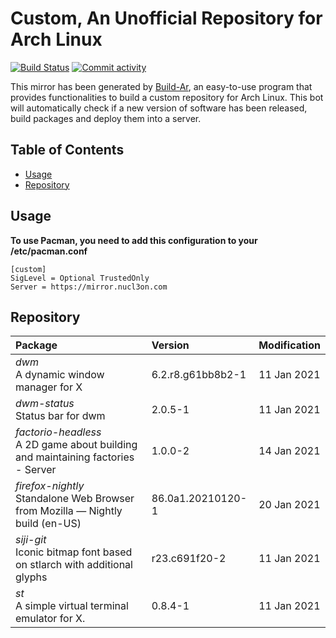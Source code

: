 # Custom, An Unofficial Repository for Arch Linux
[<img src="https://img.shields.io/travis/57r4n63r/archlinux-repository/master.svg?style=flat-square" alt="Build Status">](https://travis-ci.org/57r4n63r/archlinux-repository)
[<img src="https://img.shields.io/github/commit-activity/m/57r4n63r/archlinux-repository.svg?style=flat-square" alt="Commit activity">](https://github.com/57r4n63r/archlinux-repository/commits/master)

This mirror has been generated by [Build-Ar](https://github.com/unix-development/build-ar), an easy-to-use program that provides functionalities to build a custom repository for Arch Linux. This bot will automatically check if a new version of software has been released, build packages and deploy them into a server.

## Table of Contents
- [Usage](#usage)
- [Repository](#repository)

## Usage
**To use Pacman, you need to add this configuration to your /etc/pacman.conf**

```
[custom]
SigLevel = Optional TrustedOnly
Server = https://mirror.nucl3on.com
```
## Repository
Package	|  Version	|  Modification
:--- | :--- | :---
*dwm*<br>A dynamic window manager for X | 6.2.r8.g61bb8b2-1 | 11 Jan 2021
*dwm-status*<br>Status bar for dwm | 2.0.5-1 | 11 Jan 2021
*factorio-headless*<br>A 2D game about building and maintaining factories - Server | 1.0.0-2 | 14 Jan 2021
*firefox-nightly*<br>Standalone Web Browser from Mozilla — Nightly build (en-US) | 86.0a1.20210120-1 | 20 Jan 2021
*siji-git*<br>Iconic bitmap font based on stlarch with additional glyphs | r23.c691f20-2 | 11 Jan 2021
*st*<br>A simple virtual terminal emulator for X. | 0.8.4-1 | 11 Jan 2021

